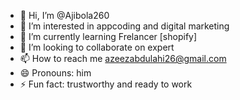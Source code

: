 - 👋 Hi, I’m @Ajibola260
- 👀 I’m interested in appcoding and digital marketing
- 🌱 I’m currently learning Frelancer [shopify]
- 💞️ I’m looking to collaborate on expert
- 📫 How to reach me azeezabdulahi26@gmail.com
- 😄 Pronouns: him
- ⚡ Fun fact: trustworthy and ready to work

<!---
Ajibola260/Ajibola260 is a ✨ special ✨ repository because its `README.md` (this file) appears on your GitHub profile.
You can click the Preview link to take a look at your changes.
--->
